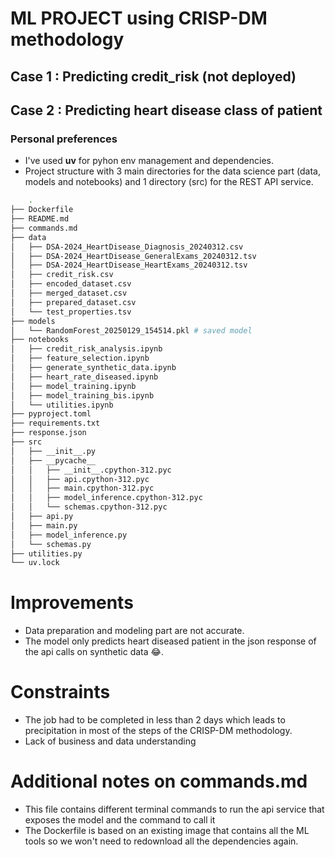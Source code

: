 # ML PROJECT using CRISP-DM methodology

## Case 1 : Predicting credit_risk (not deployed)

## Case 2 : Predicting heart disease class of patient

### Personal preferences

- I've used **uv** for pyhon env management and dependencies.
- Project structure with 3 main directories for the data science part (data, models and notebooks)
  and 1 directory (src) for the REST API service.

```bash
    .
├── Dockerfile
├── README.md
├── commands.md
├── data
│   ├── DSA-2024_HeartDisease_Diagnosis_20240312.csv
│   ├── DSA-2024_HeartDisease_GeneralExams_20240312.tsv
│   ├── DSA-2024_HeartDisease_HeartExams_20240312.tsv
│   ├── credit_risk.csv
│   ├── encoded_dataset.csv
│   ├── merged_dataset.csv
│   ├── prepared_dataset.csv
│   └── test_properties.tsv
├── models
│   └── RandomForest_20250129_154514.pkl # saved model
├── notebooks
│   ├── credit_risk_analysis.ipynb
│   ├── feature_selection.ipynb
│   ├── generate_synthetic_data.ipynb
│   ├── heart_rate_diseased.ipynb
│   ├── model_training.ipynb
│   ├── model_training_bis.ipynb
│   └── utilities.ipynb
├── pyproject.toml
├── requirements.txt
├── response.json
├── src
│   ├── __init__.py
│   ├── __pycache__
│   │   ├── __init__.cpython-312.pyc
│   │   ├── api.cpython-312.pyc
│   │   ├── main.cpython-312.pyc
│   │   ├── model_inference.cpython-312.pyc
│   │   └── schemas.cpython-312.pyc
│   ├── api.py
│   ├── main.py
│   ├── model_inference.py
│   └── schemas.py
├── utilities.py
└── uv.lock
```

# Improvements

- Data preparation and modeling part are not accurate.
- The model only predicts heart diseased patient in the json response of the api calls on synthetic data 😂.

# Constraints

- The job had to be completed in less than 2 days which leads to precipitation in most of the steps of the CRISP-DM methodology.
- Lack of business and data understanding

# Additional notes on commands.md

- This file contains different terminal commands to run the api service that exposes the model and the command to call it
- The Dockerfile is based on an existing image that contains all the ML tools so we won't need to redownload all the dependencies again.
